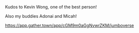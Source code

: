 Kudos to Kevin Wong, one of the best person!

Also my buddies Adonai and Micah!

https://app.gather.town/app/cGM9m0aGgNvwrZKM/jumboverse
